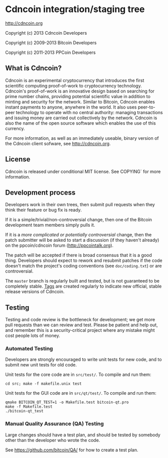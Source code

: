 Cdncoin integration/staging tree
==================================

http://cdncoin.org

Copyright (c) 2013 Cdncoin Developers

Copyright (c) 2009-2013 Bitcoin Developers

Copyright (c) 2011-2013 PPCoin Developers

What is Cdncoin?
------------------

Cdncoin is an experimental cryptocurrency that introduces the first
scientific computing proof-of-work to cryptocurrency technology. Cdncoin's
proof-of-work is an innovative design based on searching for prime number
chains, providing potential scientific value in addition to minting and
security for the network. Similar to Bitcoin, Cdncoin enables instant payments
to anyone, anywhere in the world. It also uses peer-to-peer technology to 
operate with no central authority: managing transactions and issuing money are 
carried out collectively by the network. Cdncoin is also the name of the open
source software which enables the use of this currency.

For more information, as well as an immediately useable, binary version of
the Cdncoin client sofware, see http://cdncoin.org.

License
-------

Cdncoin is released under conditional MIT license. See  COPYING` for more
information.

Development process
-------------------

Developers work in their own trees, then submit pull requests when they think
their feature or bug fix is ready.

If it is a simple/trivial/non-controversial change, then one of the Bitcoin
development team members simply pulls it.

If it is a *more complicated or potentially controversial* change, then the patch
submitter will be asked to start a discussion (if they haven't already) on the
ppcoin/cdncoin forum (http://ppcointalk.org).

The patch will be accepted if there is broad consensus that it is a good thing.
Developers should expect to rework and resubmit patches if the code doesn't
match the project's coding conventions (see `doc/coding.txt`) or are
controversial.

The `master` branch is regularly built and tested, but is not guaranteed to be
completely stable. [Tags](https://github.com/cdncoin/cdncoin/tags) are
created regularly to indicate new official, stable release versions of
Cdncoin.

Testing
-------

Testing and code review is the bottleneck for development; we get more pull
requests than we can review and test. Please be patient and help out, and
remember this is a security-critical project where any mistake might cost people
lots of money.

### Automated Testing

Developers are strongly encouraged to write unit tests for new code, and to
submit new unit tests for old code.

Unit tests for the core code are in `src/test/`. To compile and run them:

    cd src; make -f makefile.unix test

Unit tests for the GUI code are in `src/qt/test/`. To compile and run them:

    qmake BITCOIN_QT_TEST=1 -o Makefile.test bitcoin-qt.pro
    make -f Makefile.test
    ./bitcoin-qt_test

### Manual Quality Assurance (QA) Testing

Large changes should have a test plan, and should be tested by somebody other
than the developer who wrote the code.

See https://github.com/bitcoin/QA/ for how to create a test plan.
